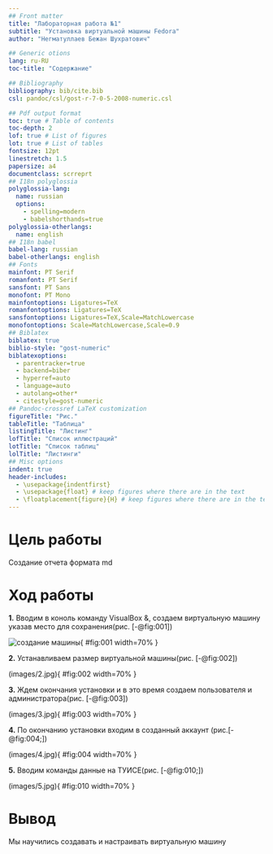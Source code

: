 ```yaml
---
## Front matter
title: "Лабораторная работа №1"
subtitle: "Установка виртуальной машины Fedora"
author: "Негматуллаев Бежан Шухратович"

## Generic otions
lang: ru-RU
toc-title: "Содержание"

## Bibliography
bibliography: bib/cite.bib
csl: pandoc/csl/gost-r-7-0-5-2008-numeric.csl

## Pdf output format
toc: true # Table of contents
toc-depth: 2
lof: true # List of figures
lot: true # List of tables
fontsize: 12pt
linestretch: 1.5
papersize: a4
documentclass: scrreprt
## I18n polyglossia
polyglossia-lang:
  name: russian
  options:
	- spelling=modern
	- babelshorthands=true
polyglossia-otherlangs:
  name: english
## I18n babel
babel-lang: russian
babel-otherlangs: english
## Fonts
mainfont: PT Serif
romanfont: PT Serif
sansfont: PT Sans
monofont: PT Mono
mainfontoptions: Ligatures=TeX
romanfontoptions: Ligatures=TeX
sansfontoptions: Ligatures=TeX,Scale=MatchLowercase
monofontoptions: Scale=MatchLowercase,Scale=0.9
## Biblatex
biblatex: true
biblio-style: "gost-numeric"
biblatexoptions:
  - parentracker=true
  - backend=biber
  - hyperref=auto
  - language=auto
  - autolang=other*
  - citestyle=gost-numeric
## Pandoc-crossref LaTeX customization
figureTitle: "Рис."
tableTitle: "Таблица"
listingTitle: "Листинг"
lofTitle: "Список иллюстраций"
lotTitle: "Список таблиц"
lolTitle: "Листинги"
## Misc options
indent: true
header-includes:
  - \usepackage{indentfirst}
  - \usepackage{float} # keep figures where there are in the text
  - \floatplacement{figure}{H} # keep figures where there are in the text
---
```


# Цель работы

Создание отчета формата md 


# Ход работы

**1.**
Вводим в коноль команду VisualBox &, создаем виртуальную машину указав место для сохранения(рис. [-@fig:001])

![создание машины](images/1.jpg){ #fig:001 width=70% }

**2.**
Устанавливаем размер виртуальной машины(рис. [-@fig:002])

(images/2.jpg){ #fig:002 width=70% }


**3.**
Ждем окончания установки и в это время создаем пользователя и администратора(рис. [-@fig:003])

(images/3.jpg){ #fig:003 width=70% }

**4.**
По окончанию установки входим в созданный аккаунт (рис.[-@fig:004;])

(images/4.jpg){ #fig:004 width=70% }

**5.**
Вводим команды данные на ТУИСЕ(рис. [-@fig:010;])

(images/5.jpg){ #fig:010 width=70% }

# Вывод

Мы научились создавать и настраивать виртуальную машину

